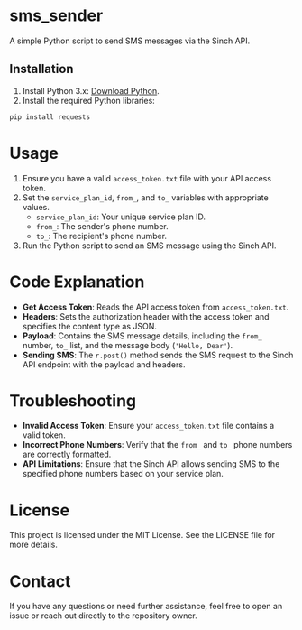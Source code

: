 # sms_sender

A simple Python script to send SMS messages via the Sinch API.

## Installation

1. Install Python 3.x: [Download Python](https://www.python.org/downloads/).
2. Install the required Python libraries:

```bash
pip install requests
```

# Usage

1. Ensure you have a valid `access_token.txt` file with your API access token.
2. Set the `service_plan_id`, `from_`, and `to_` variables with appropriate values. 
   - `service_plan_id`: Your unique service plan ID.
   - `from_`: The sender's phone number.
   - `to_`: The recipient's phone number.
3. Run the Python script to send an SMS message using the Sinch API.

# Code Explanation

- **Get Access Token**: Reads the API access token from `access_token.txt`.
- **Headers**: Sets the authorization header with the access token and specifies the content type as JSON.
- **Payload**: Contains the SMS message details, including the `from_` number, `to_` list, and the message body (`'Hello, Dear'`).
- **Sending SMS**: The `r.post()` method sends the SMS request to the Sinch API endpoint with the payload and headers.

# Troubleshooting

- **Invalid Access Token**: Ensure your `access_token.txt` file contains a valid token.
- **Incorrect Phone Numbers**: Verify that the `from_` and `to_` phone numbers are correctly formatted.
- **API Limitations**: Ensure that the Sinch API allows sending SMS to the specified phone numbers based on your service plan.

# License

This project is licensed under the MIT License. See the LICENSE file for more details.

# Contact

If you have any questions or need further assistance, feel free to open an issue or reach out directly to the repository owner.
